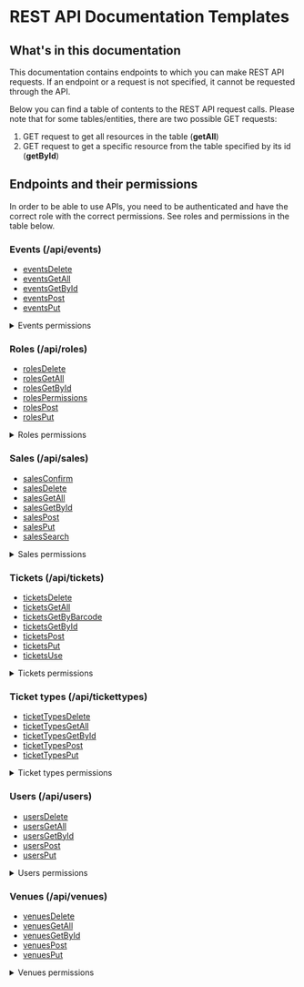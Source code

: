# REST API Documentation Templates

## What's in this documentation

This documentation contains endpoints to which you can make REST API requests. If an endpoint or a request is not specified, it cannot be requested through the API.

Below you can find a table of contents to the REST API request calls. Please note that for some tables/entities, there are two possible GET requests:

1. GET request to get all resources in the table (**getAll**)
2. GET request to get a specific resource from the table specified by its id (**getById**)

## Endpoints and their permissions

In order to be able to use APIs, you need to be authenticated and have the correct role with the correct permissions. See roles and permissions in the table below.

### Events (/api/events)

- [eventsDelete](events/eventsDelete.md)
- [eventsGetAll](events/eventsGetAll.md)
- [eventsGetById](events/eventsGetById.md)
- [eventsPost](events/eventsPost.md)
- [eventsPut](events/eventsPut.md)

<details>
<summary>Events permissions</summary>

| Permission    | Request | TICKET INSPECTOR | SALESPERSON | COORDINATOR | ADMIN |
| ------------- | ------- | ---------------- | ----------- | ----------- | ----- |
| VIEW_EVENTS   | GET     | NO               | YES         | YES         | YES   |
| CREATE_EVENTS | POST    | NO               | NO          | YES         | YES   |
| EDIT_EVENTS   | PUT     | NO               | NO          | YES         | YES   |
| DELETE_EVENTS | DELETE  | NO               | NO          | NO          | YES   |

</details>

### Roles (/api/roles)

- [rolesDelete](roles/rolesDelete.md)
- [rolesGetAll](roles/rolesGetAll.md)
- [rolesGetById](roles/rolesGetById.md)
- [rolesPermissions](roles/rolesPermissions.md)
- [rolesPost](roles/rolesPost.md)
- [rolesPut](roles/rolesPut.md)

<details>
<summary>Roles permissions</summary>

| Permission   | Request | TICKET INSPECTOR | SALESPERSON | COORDINATOR | ADMIN |
| ------------ | ------- | ---------------- | ----------- | ----------- | ----- |
| VIEW_ROLES   | GET     | NO               | NO          | NO          | YES   |
| CREATE_ROLES | POST    | NO               | NO          | NO          | YES   |
| EDIT_ROLES   | PUT     | NO               | NO          | NO          | YES   |
| DELETE_ROLES | DELETE  | NO               | NO          | NO          | YES   |

</details>

### Sales (/api/sales)

- [salesConfirm](sales/salesConfirm.md)
- [salesDelete](sales/salesDelete.md)
- [salesGetAll](sales/salesGetAll.md)
- [salesGetById](sales/salesGetById.md)
- [salesPost](sales/salesPost.md)
- [salesPut](sales/salesPut.md)
- [salesSearch](sales/salesSearch.md)

<details>
<summary>Sales permissions</summary>

| Permission    | Request | TICKET INSPECTOR | SALESPERSON | COORDINATOR | ADMIN |
| ------------- | ------- | ---------------- | ----------- | ----------- | ----- |
| VIEW_SALES    | GET     | NO               | YES         | NO          | YES   |
| CREATE_SALES  | POST    | NO               | YES         | NO          | YES   |
| EDIT_SALES    | PUT     | NO               | YES         | NO          | YES   |
| DELETE_SALES  | DELETE  | NO               | NO          | NO          | YES   |
| CONFIRM_SALES | POST    | NO               | YES         | NO          | YES   |

</details>

### Tickets (/api/tickets)

- [ticketsDelete](tickets/ticketsDelete.md)
- [ticketsGetAll](tickets/ticketsGetAll.md)
- [ticketsGetByBarcode](tickets/ticketsGetByBarcode.md)
- [ticketsGetById](tickets/ticketsGetById.md)
- [ticketsPost](tickets/ticketsPost.md)
- [ticketsPut](tickets/ticketsPut.md)
- [ticketsUse](tickets/ticketsUse.md)

<details>
<summary>Tickets permissions</summary>

| Permission     | Request | TICKET INSPECTOR | SALESPERSON | COORDINATOR | ADMIN |
| -------------- | ------- | ---------------- | ----------- | ----------- | ----- |
| VIEW_TICKETS   | GET     | YES              | YES         | NO          | YES   |
| CREATE_TICKETS | POST    | NO               | NO          | NO          | YES   |
| EDIT_TICKETS   | PUT     | NO               | NO          | NO          | YES   |
| DELETE_TICKETS | DELETE  | NO               | YES         | NO          | YES   |

</details>

### Ticket types (/api/tickettypes)

- [ticketTypesDelete](ticketTypes/ticketTypesDelete.md)
- [ticketTypesGetAll](ticketTypes/ticketTypesGetAll.md)
- [ticketTypesGetById](ticketTys/ticketTypesGetById.md)
- [ticketTypesPost](ticketTypes/ticketTypesPost.md)
- [ticketTypesPut](ticketTypes/ticketTypesPut.md)

<details>
<summary>Ticket types permissions</summary>

| Permission          | Request | TICKET INSPECTOR | SALESPERSON | COORDINATOR | ADMIN |
| ------------------- | ------- | ---------------- | ----------- | ----------- | ----- |
| VIEW_TICKET_TYPES   | GET     | NO               | YES         | YES         | YES   |
| CREATE_TICKET_TYPES | POST    | NO               | NO          | YES         | YES   |
| EDIT_TICKET_TYPES   | PUT     | NO               | NO          | YES         | YES   |
| DELETE_TICKET_TYPES | DELETE  | NO               | NO          | YES         | YES   |

</details>

### Users (/api/users)

- [usersDelete](users/usersDelete.md)
- [usersGetAll](users/usersGetAll.md)
- [usersGetById](users/usersGetById.md)
- [usersPost](users/usersPost.md)
- [usersPut](users/usersPut.md)

<details>
<summary>Users permissions</summary>

| Permission   | Request | TICKET INSPECTOR | SALESPERSON | COORDINATOR | ADMIN |
| ------------ | ------- | ---------------- | ----------- | ----------- | ----- |
| VIEW_USERS   | GET     | NO               | NO          | NO          | YES   |
| CREATE_USERS | POST    | NO               | NO          | NO          | YES   |
| EDIT_USERS   | PUT     | NO               | NO          | NO          | YES   |
| DELETE_USERS | DELETE  | NO               | NO          | NO          | YES   |

</details>

### Venues (/api/venues)

- [venuesDelete](venues/venuesDelete.md)
- [venuesGetAll](venues/venuesGetAll.md)
- [venuesGetById](venues/venuesGetById.md)
- [venuesPost](venues/venuesPost.md)
- [venuesPut](venues/venuesPut.md)

<details>
<summary>Venues permissions</summary>

| Permission    | Request | TICKET INSPECTOR | SALESPERSON | COORDINATOR | ADMIN |
| ------------- | ------- | ---------------- | ----------- | ----------- | ----- |
| VIEW_VENUES   | GET     | NO               | YES         | YES         | YES   |
| CREATE_VENUES | POST    | NO               | NO          | YES         | YES   |
| EDIT_VENUES   | PUT     | NO               | NO          | YES         | YES   |
| DELETE_VENUES | DELETE  | NO               | NO          | YES         | YES   |

</details>

